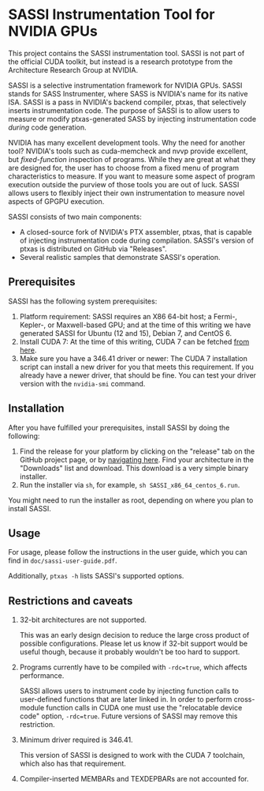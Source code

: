 SASSI Instrumentation Tool for NVIDIA GPUs
==========================================

This project contains the SASSI instrumentation tool.  SASSI is not
part of the official CUDA toolkit, but instead is a research prototype
from the Architecture Research Group at NVIDIA.

SASSI is a selective instrumentation framework
for NVIDIA GPUs.  SASSI stands for SASS Instrumenter, where SASS is
NVIDIA's name for its native ISA.  SASSI is a pass in NVIDIA's backend
compiler, ptxas, that selectively inserts instrumentation
code.  The purpose of SASSI is to allow users to measure or modify
ptxas-generated SASS by injecting instrumentation code
*during* code generation.

NVIDIA has many excellent development tools. Why the need for another
tool? NVIDIA's tools such as cuda-memcheck and nvvp provide excellent,
but *fixed-function* inspection of programs.  While they are great at
what they are designed for, the user has to choose from a fixed menu
of program characteristics to measure.  If you want to measure some
aspect of program execution outside the purview of those tools you are
out of luck.  SASSI allows users to flexibly inject their own
instrumentation to measure novel aspects of GPGPU execution.

SASSI consists of two main components:
* A closed-source fork of NVIDIA's PTX assembler, ptxas, that is capable of
injecting instrumentation code during compilation.  SASSI's version of
ptxas is distributed on GitHub via "Releases".
* Several realistic samples that demonstrate SASSI's operation.

Prerequisites
------------------

SASSI has the following system prerequisites:

1. Platform requirement: SASSI requires an X86 64-bit host; a Fermi-,
  Kepler-, or Maxwell-based GPU; and at the time of this writing we
  have generated SASSI for Ubuntu (12 and 15), Debian 7, and CentOS 6.
2. Install CUDA 7: At the time of this writing, CUDA 7 can be
  fetched [from here](https://developer.nvidia.com/cuda-downloads).
3. Make sure you have a 346.41 driver or newer: The CUDA 7
  installation script can install a new driver for you that meets this
  requirement.  If you already have a newer driver, that should be
  fine.  You can test your driver version with the `nvidia-smi`
  command.

Installation
------------------

After you have fulfilled your prerequisites, install SASSI by doing the following:

1. Find the release for your platform by clicking on the "release" tab on the
GitHub project page, or by [navigating
here](https://github.com/NVlabs/SASSI/releases). Find your
architecture in the "Downloads" list and download.  This download is a
very simple binary installer.
2. Run the installer via `sh`, for example, `sh SASSI_x86_64_centos_6.run`.

You might need to run the installer as root, depending on where you
plan to install SASSI.

Usage
------------------

For usage, please follow the instructions in the user guide, which you
can find in `doc/sassi-user-guide.pdf`.

Additionally, `ptxas -h` lists SASSI's supported options.

Restrictions and caveats
------------------

1. 32-bit architectures are not supported.

    This was an early design decision to reduce the large cross product of
    possible configurations.  Please let us know if 32-bit support would
    be useful though, because it probably wouldn't be too hard to
    support.

2. Programs currently have to be compiled with `-rdc=true`, which
affects performance.

    SASSI allows users to instrument code by injecting function calls to
    user-defined functions that are later linked in.  In order to perform
    cross-module function calls in CUDA one must use the "relocatable
    device code" option, `-rdc=true`.  Future versions of SASSI may remove
    this restriction.

3. Minimum driver required is 346.41.

    This version of SASSI is designed to work with the CUDA 7 toolchain,
    which also has that requirement.

4. Compiler-inserted MEMBARs and TEXDEPBARs are not accounted for.

